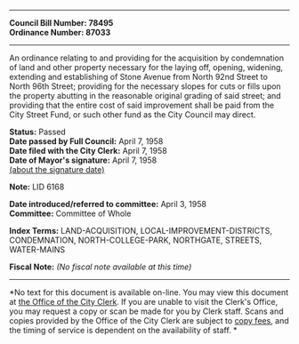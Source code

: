 * * * * *  
  
**Council Bill Number: [](#h0)[](#h2)78495**   
**Ordinance Number: 87033**  
  
* * * * *  
  
An ordinance relating to and providing for the acquisition by condemnation of land and other property necessary for the laying off, opening, widening, extending and establishing of Stone Avenue from North 92nd Street to North 96th Street; providing for the necessary slopes for cuts or fills upon the property abutting in the reasonable original grading of said street; and providing that the entire cost of said improvement shall be paid from the City Street Fund, or such other fund as the City Council may direct.  
  
**Status:** Passed   
**Date passed by Full Council:** April 7, 1958   
**Date filed with the City Clerk:** April 7, 1958   
**Date of Mayor's signature:** April 7, 1958   
[(about the signature date)](/~public/approvaldate.htm)   
  
**Note:** LID 6168  
  
  
**Date introduced/referred to committee:** April 3, 1958   
**Committee:** Committee of Whole   
  
**Index Terms:** LAND-ACQUISITION, LOCAL-IMPROVEMENT-DISTRICTS, CONDEMNATION, NORTH-COLLEGE-PARK, NORTHGATE, STREETS, WATER-MAINS  
  
**Fiscal Note:** *(No fiscal note available at this time)*  
  
* * * * *  
  
*No text for this document is available on-line. You may view this document at [the Office of the City Clerk](http://www.seattle.gov/leg/clerk/contactUs.htm). If you are unable to visit the Clerk's Office, you may request a copy or scan be made for you by Clerk staff. Scans and copies provided by the Office of the City Clerk are subject to [copy fees](http://clerk.seattle.gov/~public/clerkfees.htm), and the timing of service is dependent on the availability of staff. *  
  
  
